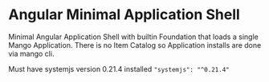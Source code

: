 # Angular Minimal Application Shell
Minimal Angular Application Shell with builtin Foundation that loads a single Mango Application. There is no Item Catalog so Application installs are done via mango cli.

Must have systemjs version 0.21.4 installed
`"systemjs": "^0.21.4"`